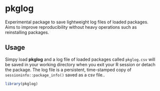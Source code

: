# pkglog

Experimental package to save lightweight log files of loaded packages. Aims to
improve reproducibility without heavy operations such as reinstalling packages.

## Usage

Simpy load **pkglog** and a log file of loaded packages called `pkglog.csv` will
be saved in your working directory when you exit your R session or detach the
package. The log file is a persistent, time-stamped copy of
`sessioninfo::package_info()` saved as a csv file..

``` r
library(pkglog)
```
